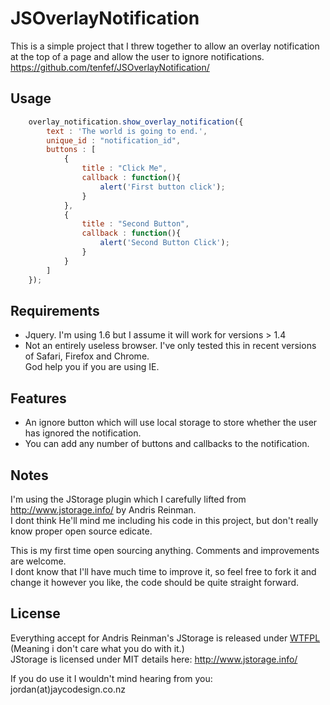 # JSOverlayNotification

This is a simple project that I threw together to allow an overlay notification at the top of a page and allow the user to ignore notifications.    
https://github.com/tenfef/JSOverlayNotification/


## Usage
```javascript
	overlay_notification.show_overlay_notification({
		text : 'The world is going to end.',
		unique_id : "notification_id",
		buttons : [
			{
				title : "Click Me",
				callback : function(){
					alert('First button click');
				}						
			},
			{
				title : "Second Button",
				callback : function(){
					alert('Second Button Click');
				}						
			}
		]
	});
```
## Requirements
* Jquery.
I'm using 1.6 but I assume it will work for versions > 1.4
* Not an entirely useless browser.
I've only tested this in recent versions of Safari, Firefox and Chrome.   
God help you if you are using IE.

## Features
* An ignore button which will use local storage to store whether the user has ignored the notification.
* You can add any number of buttons and callbacks to the notification.

## Notes
I'm using the JStorage plugin which I carefully lifted from http://www.jstorage.info/ by Andris Reinman.    
I dont think He'll mind me including his code in this project, but don't really know proper open source edicate.

This is my first time open sourcing anything. Comments and improvements are welcome.    
I dont know that I'll have much time to improve it, so feel free to fork it and change it however you like, the code should be quite straight forward.


## License

Everything accept for Andris Reinman's JStorage is released under [WTFPL](http://en.wikipedia.org/wiki/WTFPL) (Meaning i don't care what you do with it.)        
JStorage is licensed under MIT details here: http://www.jstorage.info/

If you do use it I wouldn't mind hearing from you: jordan(at)jaycodesign.co.nz
